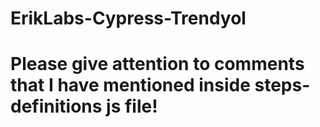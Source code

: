 # ErikLabs-Cypress-Trendyol
# Please give attention to comments that I have mentioned inside steps-definitions js file!

